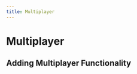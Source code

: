 ```yaml
---
title: Multiplayer
---
```

# Multiplayer <Badge text="not finished" type="warning"/>

## Adding Multiplayer Functionality